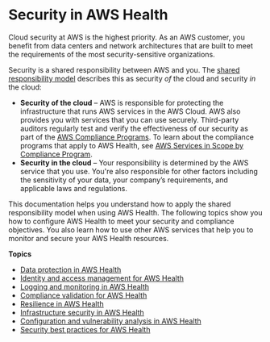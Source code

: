 # Security in AWS Health<a name="security"></a>

Cloud security at AWS is the highest priority\. As an AWS customer, you benefit from data centers and network architectures that are built to meet the requirements of the most security\-sensitive organizations\.

Security is a shared responsibility between AWS and you\. The [shared responsibility model](http://aws.amazon.com/compliance/shared-responsibility-model/) describes this as security *of* the cloud and security *in* the cloud:
+ **Security of the cloud** – AWS is responsible for protecting the infrastructure that runs AWS services in the AWS Cloud\. AWS also provides you with services that you can use securely\. Third\-party auditors regularly test and verify the effectiveness of our security as part of the [AWS Compliance Programs](http://aws.amazon.com/compliance/programs/)\. To learn about the compliance programs that apply to AWS Health, see [AWS Services in Scope by Compliance Program](http://aws.amazon.com/compliance/services-in-scope/)\.
+ **Security in the cloud** – Your responsibility is determined by the AWS service that you use\. You're also responsible for other factors including the sensitivity of your data, your company’s requirements, and applicable laws and regulations\. 

This documentation helps you understand how to apply the shared responsibility model when using AWS Health\. The following topics show you how to configure AWS Health to meet your security and compliance objectives\. You also learn how to use other AWS services that help you to monitor and secure your AWS Health resources\. 

**Topics**
+ [Data protection in AWS Health](data-protection.md)
+ [Identity and access management for AWS Health](controlling-access.md)
+ [Logging and monitoring in AWS Health](monitoring-overview.md)
+ [Compliance validation for AWS Health](aws-health-compliance.md)
+ [Resilience in AWS Health](disaster-recovery-resiliency.md)
+ [Infrastructure security in AWS Health](infrastructure-security.md)
+ [Configuration and vulnerability analysis in AWS Health](vulnerability-analysis-and-management.md)
+ [Security best practices for AWS Health](security-best-practices.md)